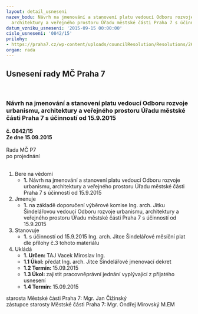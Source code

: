 ```yaml
---
layout: detail_usneseni
nazev_bodu: Návrh na jmenování a stanovení platu vedoucí Odboru rozvoje urbanismu,
  architektury a veřejného prostoru Úřadu městské části Praha 7 s účinností od 15.9.2015
datum_vzniku_usneseni: '2015-09-15 00:00:00'
cislo_usneseni: '0842/15'
prilohy:
- https://praha7.cz/wp-content/uploads/councilResolution/Resolutions/26007/58-15-p1_d%c5%afvodov%c3%a1_zpr%c3%a1va.doc
organ: rada
---
```

<div id="ucUsn_pList" class="usn">
	<span><h2>Usnesení rady MČ Praha 7 </h2>
<br></span><div class="standBody">
<span><h3>Návrh na jmenování a stanovení platu vedoucí Odboru rozvoje urbanismu, architektury a veřejného prostoru Úřadu městské části Praha 7 s účinností od 15.9.2015</h3></span><div class="center">
		<strong>č. 0842/15</strong><br>
	</div>
<div class="center">
		<strong>Ze dne 15.09.2015</strong><br><br>
	</div>Rada MČ P7<br> po projednání<br><br><ol>
<li>Bere na vědomí<ul><li>
<strong>1.</strong> Návrh na jmenování a stanovení platu vedoucí Odboru rozvoje urbanismu, architektury a veřejného prostoru Úřadu městské části Praha 7 s účinností od 15.9.2015</li></ul>
</li>
<li>Jmenuje<ul><li>
<strong>1.</strong> na základě doporučení výběrové komise Ing. arch. Jitku Šindelářovou vedoucí Odboru rozvoje urbanismu, architektury a veřejného prostoru Úřadu městské části Praha 7 s účinností od 15.9.2015 </li></ul>
</li>
<li>Stanovuje<ul><li>
<strong>1.</strong> s účinností od 15.9.2015 Ing. arch. Jitce Šindelářové měsíční plat dle přílohy č.3 tohoto materiálu       </li></ul>
</li>
<li>Ukládá<ul>
<li>
<strong>1. Určen: </strong>TAJ Vacek Miroslav Ing.</li>
<li>
<strong>1.1 Úkol: </strong>předat Ing. arch. Jitce Šindelářové jmenovací dekret </li>
<li>
<strong>1.2 Termín: </strong>15.09.2015</li>
<li>
<strong>1.3 Úkol: </strong>zajistit pracovněprávní jednání vyplývající z přijatého usnesení</li>
<li>
<strong>1.4 Termín: </strong>15.09.2015</li>
</ul>
</li>
</ol>starosta Městské části Praha 7: Mgr. Jan Čižinský<br>zástupce starosty Městské části Praha 7: Mgr. Ondřej Mirovský M.EM 
</div>
</div>